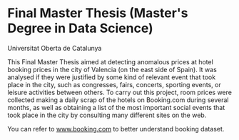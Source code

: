 # Final Master Thesis (Master's Degree in Data Science)
Universitat Oberta de Catalunya

This Final Master Thesis aimed at detecting anomalous prices at hotel booking prices in the city of Valencia (on the east side of Spain). It was analysed if they were justified by some kind of relevant event that took place in the city, such as congresses, fairs, concerts, sporting events, or leisure activities between others.
To carry out this project, room prices were collected making a daily scrap of the hotels on Booking.com during several months, as well as obtaining a list of the most important
social events that took place in the city by consulting many different sites on the web.

You can refer to www.booking.com to better understand booking dataset.
